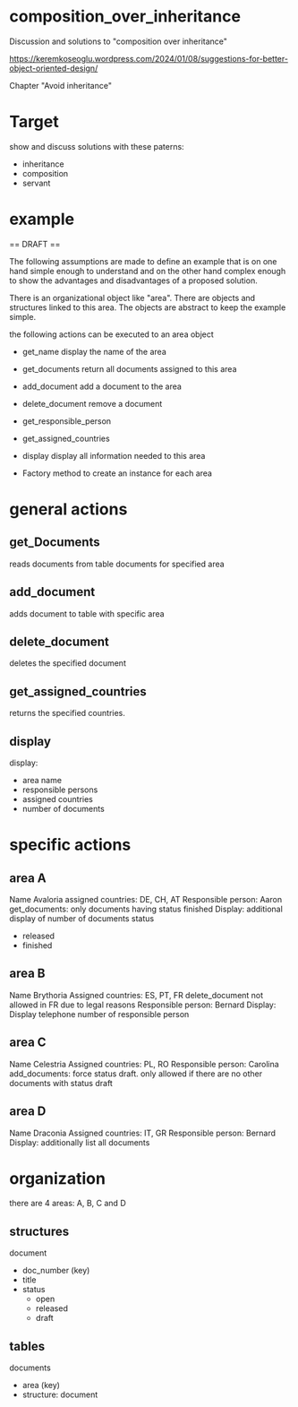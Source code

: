 # composition_over_inheritance
Discussion and solutions to "composition over inheritance"

https://keremkoseoglu.wordpress.com/2024/01/08/suggestions-for-better-object-oriented-design/

Chapter "Avoid inheritance"

# Target

show and discuss solutions with these paterns:
* inheritance
* composition
* servant

# example

== DRAFT ==

The following assumptions are made to define an example that is on one hand simple enough to understand and on the other hand complex enough to show the advantages and disadvantages of a proposed solution.

There is an organizational object like "area".
There are objects and structures linked to this area.
The objects are abstract to keep the example simple.

the following actions can be executed to an area object

* get_name display the name of the area
* get_documents return all documents assigned to this area
* add_document add a document to the area
* delete_document remove a document
* get_responsible_person
* get_assigned_countries
* display display all information needed to this area

* Factory method to create an instance for each area

# general actions

## get_Documents 
reads documents from table documents for specified area

## add_document
adds document to table with specific area

## delete_document
deletes the specified document 

## get_assigned_countries
returns the specified countries. 

## display
display: 
- area name
- responsible persons
- assigned countries
- number of documents

# specific actions

## area A
Name Avaloria
assigned countries: DE, CH, AT
Responsible person: Aaron
get_documents: only documents having status finished
Display: additional display of number of documents status 
* released
* finished

## area B
Name Brythoria
Assigned countries: ES, PT, FR
delete_document not allowed in FR due to legal reasons
Responsible person: Bernard
Display: Display telephone number of responsible person

## area C
Name Celestria
Assigned countries: PL, RO
Responsible person: Carolina 
add_documents: force status draft. only allowed if there are no other documents with status draft

## area D
Name Draconia
Assigned countries: IT, GR
Responsible person: Bernard
Display: additionally list all documents 

# organization

there are 4 areas:
A, B, C and D

## structures

document
* doc_number (key)
* title
* status
  * open
  * released
  * draft

## tables

documents
* area (key)
* structure: document

